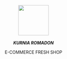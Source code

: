 
<div align="center">

  ### <img src="https://avatars.githubusercontent.com/u/76232843?s=400&u=52234351df87372dea43a90243320f9e6a78e70c&v=4" height="100px"/> 

  ***KURNIA ROMADON***
</div>

<div align="center">
  E-COMMERCE FRESH SHOP
</div>









